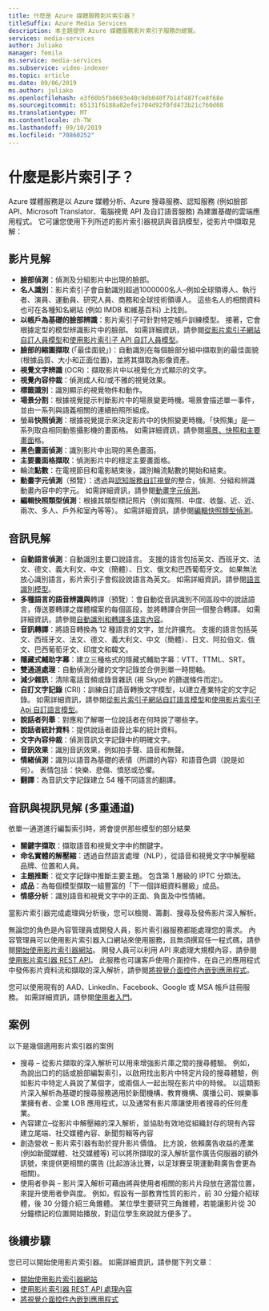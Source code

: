 ```yaml
---
title: 什麼是 Azure 媒體服務影片索引器？
titleSuffix: Azure Media Services
description: 本主題提供 Azure 媒體服務影片索引子服務的總覽。
services: media-services
author: Juliako
manager: femila
ms.service: media-services
ms.subservice: video-indexer
ms.topic: article
ms.date: 09/06/2019
ms.author: juliako
ms.openlocfilehash: e3f60b5fb0693e40c9db040f7b14f487fce8f68e
ms.sourcegitcommit: 65131f6188a02efe1704d92f0fd473b21c760d08
ms.translationtype: MT
ms.contentlocale: zh-TW
ms.lasthandoff: 09/10/2019
ms.locfileid: "70860252"
---
```

# <a name="what-is-video-indexer"></a>什麼是影片索引子？

Azure 媒體服務是以 Azure 媒體分析、Azure 搜尋服務、認知服務 (例如臉部 API、Microsoft Translator、電腦視覺 API 及自訂語音服務) 為建置基礎的雲端應用程式。 它可讓您使用下列所述的影片索引器視訊與音訊模型，從影片中擷取見解：
  
## <a name="video-insights"></a>影片見解

- **臉部偵測**：偵測及分組影片中出現的臉部。
- **名人識別**：影片索引子會自動識別超過1000000名人–例如全球領導人、執行者、演員、運動員、研究人員、商務和全球技術領導人。 這些名人的相關資料也可在各種知名網站 (例如 IMDB 和維基百科) 上找到。
- **以帳戶為基礎的臉部辨識**：影片索引子可針對特定帳戶訓練模型。 接著，它會根據定型的模型辨識影片中的臉部。 如需詳細資訊，請參閱[從影片索引子網站自訂人員模型](customize-person-model-with-website.md)和[使用影片索引子 API 自訂人員模型](customize-person-model-with-api.md)。
- **臉部的縮圖擷取** (「最佳面貌」)：自動識別在每個臉部分組中擷取到的最佳面貌 (根據品質、大小和正面位置)，並將其擷取為影像資產。
- **視覺文字辨識** (OCR)：擷取影片中以視覺化方式顯示的文字。
- **視覺內容仲裁**：偵測成人和/或不雅的視覺效果。
- **標籤識別**：識別顯示的視覺物件和動作。
- **場景分割**：根據視覺提示判斷影片中的場景變更時機。場景會描述單一事件，並由一系列與語義相關的連續拍照所組成。 
- 螢幕**快照偵測**：根據視覺提示來決定影片中的快照變更時機。「快照集」是一系列取自相同動態攝影機的畫面格。 如需詳細資訊，請參閱[場景、快照和主要畫面](scenes-shots-keyframes.md)格。
- **黑色畫面偵測**：識別影片中出現的黑色畫面。
- **主要畫面格擷取**：偵測影片中的穩定主要畫面格。
- 輪流**點數**：在電視節目和電影結束後，識別輪流點數的開始和結束。
- **動畫字元偵測**（預覽）：透過與[認知服務自訂視覺](https://azure.microsoft.com/services/cognitive-services/custom-vision-service/)的整合，偵測、分組和辨識動畫內容中的字元。 如需詳細資訊，請參閱[動畫字元偵測](animated-characters-recognition.md)。
- **編輯快照類型偵測**：根據其類型標記照片（例如寬照、中度、收盤、近、近、兩次、多人、戶外和室內等等）。 如需詳細資訊，請參閱[編輯快照類型偵測](scenes-shots-keyframes.md#editorial-shot-type-detection)。

## <a name="audio-insights"></a>音訊見解

- **自動語言偵測**：自動識別主要口說語言。 支援的語言包括英文、西班牙文、法文、德文、義大利文、中文（簡體）、日文、俄文和巴西葡萄牙文。 如果無法放心識別語言，影片索引子會假設說語言為英文。 如需詳細資訊，請參閱[語言識別模型](language-identification-model.md)。
- **多種語言的語音辨識與**轉譯（預覽）：會自動從音訊識別不同區段中的說話語言，傳送要轉譯之媒體檔案的每個區段，並將轉譯合併回一個整合轉譯。 如需詳細資訊，請參閱[自動識別和轉譯多語言內容](multi-language-identification-transcription.md)。
- **音訊轉譯**：將語音轉換為 12 種語言的文字，並允許擴充。 支援的語言包括英文、西班牙文、法文、德文、義大利文、中文（簡體）、日文、阿拉伯文、俄文、巴西葡萄牙文、印度文和韓文。
- **隱藏式輔助字幕**：建立三種格式的隱藏式輔助字幕：VTT、TTML、SRT。
- **雙通道處理**：自動偵測分離的文字記錄並合併到單一時間軸。
- **減少雜訊**：清除電話音頻或錄音雜訊 (視 Skype 的篩選條件而定)。
- **自訂文字記錄** (CRI)：訓練自訂語音轉換文字模型，以建立產業特定的文字記錄。 如需詳細資訊，請參閱[從影片索引子網站自訂語言模型](customize-language-model-with-website.md)和[使用影片索引子 Api 自訂語言模型](customize-language-model-with-api.md)。
- **說話者列舉**：對應和了解哪一位說話者在何時說了哪些字。
- **說話者統計資料**：提供說話者語音比率的統計資料。
- **文字內容仲裁**：偵測音訊文字記錄中的明確文字。
- **音訊效果**：識別音訊效果，例如拍手聲、語音和無聲。
- **情緒偵測**：識別以語音為基礎的表情（所謂的內容）和語音色調（說是如何）。  表情包括：快樂、悲傷、憤怒或恐懼。
- **翻譯**：為音訊文字記錄建立 54 種不同語言的翻譯。

## <a name="audio-and-video-insights-multi-channels"></a>音訊與視訊見解 (多重通道)

依單一通道進行編製索引時，將會提供那些模型的部分結果

- **關鍵字擷取**：擷取語音和視覺文字中的關鍵字。
- **命名實體的解壓縮**：透過自然語言處理（NLP），從語音和視覺文字中解壓縮品牌、位置和人員。
- **主題推斷**：從文字記錄中推斷主要主題。 包含第 1 層級的 IPTC 分類法。
- **成品**：為每個模型擷取一組豐富的「下一個詳細資料層級」成品。
- **情感分析**：識別語音和視覺文字中的正面、負面及中性情緒。
 
當影片索引器完成處理與分析後，您可以檢閱、籌劃、搜尋及發佈影片深入解析。

無論您的角色是內容管理員或開發人員，影片索引器服務都能處理您的需求。 內容管理員可以使用影片索引器入口網站來使用服務，且無須撰寫任一程式碼，請參閱[開始使用影片索引器網站](video-indexer-get-started.md)。 開發人員可以利用 API 來處理大規模內容，請參閱[使用影片索引器 REST API](video-indexer-use-apis.md)。 此服務也可讓客戶使用介面控件，在自己的應用程式中發佈影片資料流和擷取的深入解析，請參閱[將視覺介面控件內嵌到應用程式](video-indexer-embed-widgets.md)。

您可以使用現有的 AAD、LinkedIn、Facebook、Google 或 MSA 帳戶註冊服務。 如需詳細資訊，請參閱[使用者入門](video-indexer-get-started.md)。

## <a name="scenarios"></a>案例

以下是幾個適用影片索引器的案例

- 搜尋 – 從影片擷取的深入解析可以用來增強影片庫之間的搜尋體驗。 例如，為說出口的的話或臉部編製索引，以啟用找出影片中特定片段的搜尋體驗，例如影片中特定人員說了某個字，或兩個人一起出現在影片中的時候。 以這類影片深入解析為基礎的搜尋服務適用於新聞機構、教育機構、廣播公司、娛樂事業擁有者、企業 LOB 應用程式，以及通常有影片庫讓使用者搜尋的任何產業。
- 內容建立–從影片中解壓縮的深入解析，並協助有效地從組織封存的現有內容建立尾端、社交媒體內容、新聞剪輯等內容 
- 創造營收 – 影片索引器有助於提升影片價值。 比方說，依賴廣告收益的產業 (例如新聞媒體、社交媒體等) 可以將所擷取的深入解析當作廣告伺服器的額外訊號，來提供更相關的廣告 (比起游泳比賽，以足球賽呈現運動鞋廣告會更為相關)。
- 使用者參與 – 影片深入解析可藉由將與使用者相關的影片片段放在適當位置，來提升使用者參與度。 例如，假設有一部教育性質的影片，前 30 分鐘介紹球體，後 30 分鐘介紹三角錐體。 某位學生要研究三角錐體，若能讓影片從 30 分鐘標記的位置開始播放，對這位學生來說就方便多了。

## <a name="next-steps"></a>後續步驟

您已可以開始使用影片索引器。 如需詳細資訊，請參閱下列文章：

- [開始使用影片索引器網站](video-indexer-get-started.md)
- [使用影片索引器 REST API 處理內容](video-indexer-use-apis.md)
- [將視覺介面控件內嵌到應用程式](video-indexer-embed-widgets.md)
